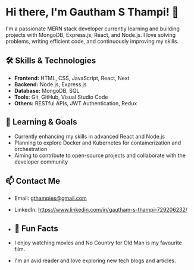 # Hi there, I'm Gautham S Thampi! 👋

I'm a passionate MERN stack developer currently learning and building projects with MongoDB, Express.js, React, and Node.js. I love solving problems, writing efficient code, and continuously improving my skills.

## 🛠️ Skills & Technologies

- **Frontend:** HTML, CSS, JavaScript, React, Next
- **Backend:** Node.js, Express.js
- **Database:** MongoDB, SQL
- **Tools:** Git, GitHub, Visual Studio Code
- **Others:** RESTful APIs, JWT Authentication, Redux

## 🌱 Learning & Goals

- Currently enhancing my skills in advanced React and Node.js
- Planning to explore Docker and Kubernetes for containerization and orchestration
- Aiming to contribute to open-source projects and collaborate with the developer community

## 📫 Contact Me

- Email: gthampies@gmail.com
- LinkedIn: https://www.linkedin.com/in/gautham-s-thampi-729206232/

- ## 🎉 Fun Facts

- I enjoy watching movies and No Country for Old Man is my favourite film.
- I'm an avid reader and love exploring new tech blogs and articles.




<!---
gauthamthampi/gauthamthampi is a ✨ special ✨ repository because its `README.md` (this file) appears on your GitHub profile.
You can click the Preview link to take a look at your changes.
--->
